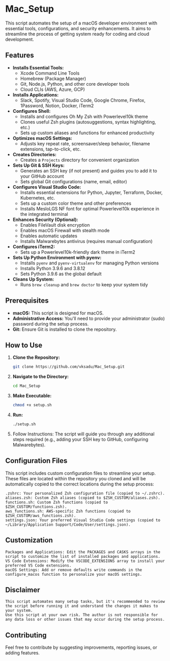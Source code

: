 # Mac_Setup


This script automates the setup of a macOS developer environment with essential tools, configurations, and security enhancements. It aims to streamline the process of getting system ready for coding and cloud development.

## Features

- **Installs Essential Tools:**
    - Xcode Command Line Tools
    - Homebrew (Package Manager)
    - Git, Node.js, Python, and other core developer tools
    - Cloud CLIs (AWS, Azure, GCP)
- **Installs Applications:**
    - Slack, Spotify, Visual Studio Code, Google Chrome, Firefox, 1Password, Notion, Docker, iTerm2
- **Configures Shell:**
    - Installs and configures Oh My Zsh with Powerlevel10k theme
    - Clones useful Zsh plugins (autosuggestions, syntax highlighting, etc.)
    - Sets up custom aliases and functions for enhanced productivity
- **Optimizes macOS Settings:**
    - Adjusts key repeat rate, screensaver/sleep behavior, filename extensions, tap-to-click, etc.
- **Creates Directories:**
    - Creates a `Projects` directory for convenient organization
- **Sets Up Git & SSH Keys:**
    - Generates an SSH key (if not present) and guides you to add it to your GitHub account
    - Sets global Git configurations (name, email, editor)
- **Configures Visual Studio Code:**
    - Installs essential extensions for Python, Jupyter, Terraform, Docker, Kubernetes, etc.
    - Sets up a custom color theme and other preferences
    - Installs MesloLGS NF font for optimal Powerlevel10k experience in the integrated terminal
- **Enhances Security (Optional):**
    - Enables FileVault disk encryption
    - Enables macOS Firewall with stealth mode
    - Enables automatic updates
    - Installs Malwarebytes antivirus (requires manual configuration)
- **Configures iTerm2:**
    - Sets up a Powerlevel10k-friendly dark theme in iTerm2
- **Sets Up Python Environment with pyenv:**
    - Installs `pyenv` and `pyenv-virtualenv` for managing Python versions
    - Installs Python 3.9.6 and 3.8.12
    - Sets Python 3.9.6 as the global default
- **Cleans Up System:**
    - Runs `brew cleanup` and `brew doctor` to keep your system tidy

## Prerequisites

- **macOS:** This script is designed for macOS.
- **Administrative Access:** You'll need to provide your administrator (sudo) password during the setup process.
- **Git:** Ensure Git is installed to clone the repository.

## How to Use

1. **Clone the Repository:**
   ```bash
   git clone https://github.com/vksadu/Mac_Setup.git
2. **Navigate to the Directory:**
    ```bash
    cd Mac_Setup
3. **Make Executable:**
    ```bash
    chmod +x setup.sh
4. **Run:**
    ```bash
    ./setup.sh
5. Follow Instructions: The script will guide you through any additional steps required (e.g., adding your SSH key to GitHub, configuring Malwarebytes).

## Configuration Files

This script includes custom configuration files to streamline your setup. These files are located within the repository you cloned and will be automatically copied to the correct locations during the setup process:

    .zshrc: Your personalized Zsh configuration file (copied to ~/.zshrc).
    aliases.zsh: Custom Zsh aliases (copied to $ZSH_CUSTOM/aliases.zsh).
    functions.sh: Custom Zsh functions (copied to $ZSH_CUSTOM/functions.zsh).
    aws_functions.sh: AWS-specific Zsh functions (copied to $ZSH_CUSTOM/aws_functions.zsh).
    settings.json: Your preferred Visual Studio Code settings (copied to ~/Library/Application Support/Code/User/settings.json).

## Customization

    Packages and Applications: Edit the PACKAGES and CASKS arrays in the script to customize the list of installed packages and applications.
    VS Code Extensions: Modify the VSCODE_EXTENSIONS array to install your preferred VS Code extensions.
    macOS Settings: Add or remove defaults write commands in the configure_macos function to personalize your macOS settings.

## Disclaimer

    This script automates many setup tasks, but it's recommended to review the script before running it and understand the changes it makes to your system.
    Use this script at your own risk. The author is not responsible for any data loss or other issues that may occur during the setup process.

## Contributing

Feel free to contribute by suggesting improvements, reporting issues, or adding features.